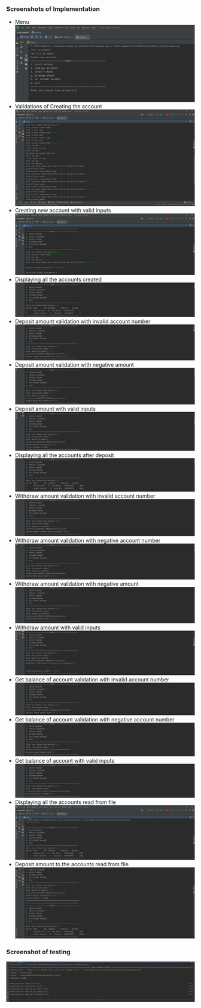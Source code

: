 ### Screenshots of Implementation

* Menu
![screen](https://github.com/priyankabb153/260150_python_miniproject/blob/master/Implementation%20and%20Testing%20Screen-shots/1.png)
* Validations of Creating the account
![screen](https://github.com/priyankabb153/260150_python_miniproject/blob/master/Implementation%20and%20Testing%20Screen-shots/2.png)
* Creating new account with valid inputs
![screen](https://github.com/priyankabb153/260150_python_miniproject/blob/master/Implementation%20and%20Testing%20Screen-shots/3.png)
* Displaying all the accounts created
![screen](https://github.com/priyankabb153/260150_python_miniproject/blob/master/Implementation%20and%20Testing%20Screen-shots/4.png)
* Deposit amount validation with invalid account number
![screen](https://github.com/priyankabb153/260150_python_miniproject/blob/master/Implementation%20and%20Testing%20Screen-shots/5.png)
* Deposit amount validation with negative amount
![screen](https://github.com/priyankabb153/260150_python_miniproject/blob/master/Implementation%20and%20Testing%20Screen-shots/6.png)
* Deposit amount with valid inputs
![screen](https://github.com/priyankabb153/260150_python_miniproject/blob/master/Implementation%20and%20Testing%20Screen-shots/7.png)
* Displaying all the accounts after deposit
![screen](https://github.com/priyankabb153/260150_python_miniproject/blob/master/Implementation%20and%20Testing%20Screen-shots/8.png)
* Withdraw amount validation with invalid account number
![screen](https://github.com/priyankabb153/260150_python_miniproject/blob/master/Implementation%20and%20Testing%20Screen-shots/9.png)
* Withdraw amount validation with negative account number
![screen](https://github.com/priyankabb153/260150_python_miniproject/blob/master/Implementation%20and%20Testing%20Screen-shots/10.png)
* Withdraw amount validation with negative amount
![screen](https://github.com/priyankabb153/260150_python_miniproject/blob/master/Implementation%20and%20Testing%20Screen-shots/11.png)
* Withdraw amount with valid inputs
![screen](https://github.com/priyankabb153/260150_python_miniproject/blob/master/Implementation%20and%20Testing%20Screen-shots/12.png)
* Get balance of account validation with invalid account number
![screen](https://github.com/priyankabb153/260150_python_miniproject/blob/master/Implementation%20and%20Testing%20Screen-shots/13.png)
* Get balance of account validation with negative account number
![screen](https://github.com/priyankabb153/260150_python_miniproject/blob/master/Implementation%20and%20Testing%20Screen-shots/14.png)
* Get balance of account with valid inputs
![screen](https://github.com/priyankabb153/260150_python_miniproject/blob/master/Implementation%20and%20Testing%20Screen-shots/15.png)
* Displaying all the accounts read from file
![screen](https://github.com/priyankabb153/260150_python_miniproject/blob/master/Implementation%20and%20Testing%20Screen-shots/16.png)
* Deposit amount to the accounts read from file
![screen](https://github.com/priyankabb153/260150_python_miniproject/blob/master/Implementation%20and%20Testing%20Screen-shots/17.png)

### Screenshot of testing
![screen](https://github.com/priyankabb153/260150_python_miniproject/blob/master/Implementation%20and%20Testing%20Screen-shots/18.png)